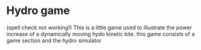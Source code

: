 # Hydro game
(spell check not working!)
This is a little game used to illustrate the power increase of a dynamically moving hydo kinetic kite.
this game consists of a game section and the hydro simulator

